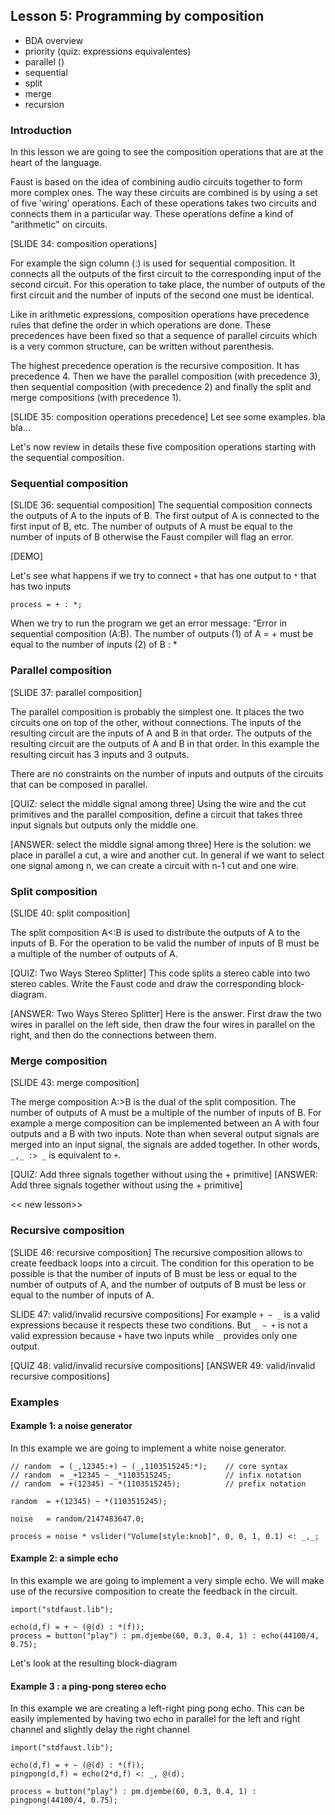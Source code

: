 ## Lesson 5: Programming by composition
- BDA overview
- priority (quiz: expressions equivalentes)
- parallel ()
- sequential
- split
- merge
- recursion

### Introduction
In this lesson we are going to see the composition operations that are at the heart of the language.

Faust is based on the idea of combining audio circuits together to form more complex ones. The way these circuits are combined is by using a set of five 'wiring' operations. Each of these operations takes two circuits and connects them in a particular way. These operations define a kind of "arithmetic" on circuits.

[SLIDE 34: composition operations]

For example the sign column (:) is used for sequential composition. It connects all the outputs of the first circuit to the corresponding input of the second circuit. For this operation to take place, the number of outputs of the first circuit and the number of inputs of the second one must be identical.

Like in arithmetic expressions, composition operations have precedence rules that define the order in which operations are done. These precedences have been fixed so that a sequence of parallel circuits which is a very common structure, can be written without parenthesis.

The highest precedence operation is the recursive composition. It has precedence 4. Then we have the parallel composition (with precedence 3), then sequential composition (with precedence 2) and finally the split and merge compositions (with precedence 1).

[SLIDE 35: composition operations precedence]
Let see some examples. bla bla...

Let's now review in details these five composition operations starting with the sequential composition.

### Sequential composition

[SLIDE 36: sequential composition]
The sequential composition connects the outputs of A to the inputs of B. The first output of A is connected to the first input of B, etc. The number of outputs of A must be equal to the number of inputs of B otherwise the Faust compiler will flag an error.

[DEMO]

Let's see what happens if we try to connect `+` that has one output to `*` that has two inputs

```
process = + : *;
```

When we try to run the program we get an error message:
“Error in sequential composition (A:B).
The number of outputs (1) of A = + must be equal to the number of inputs (2) of B : *

### Parallel composition

[SLIDE 37: parallel composition]

The parallel composition is probably the simplest one. It places the two circuits one on top of the other, without connections. The inputs of the resulting circuit are the inputs of A and B in that order. The outputs of the resulting circuit are the outputs of A and B in that order. In this example the resulting circuit has 3 inputs and 3 outputs.

There are no constraints on the number of inputs and outputs of the circuits that can be composed in parallel.

[QUIZ: select the middle signal among three]
Using the wire and the cut primitives and the parallel composition, define a circuit that takes three input signals but outputs only the middle one.

[ANSWER: select the middle signal among three]
Here is the solution: we place in parallel a cut, a wire and another cut. In general if we want to select one signal among n, we can create a circuit with n-1 cut and one wire.

### Split composition

[SLIDE 40: split composition]

The split composition A<:B is used to distribute the outputs of A to the inputs of B.
For the operation to be valid the number of inputs of B must be a multiple of the number of outputs of A.

[QUIZ: Two Ways Stereo Splitter]
This code splits a stereo cable into two stereo cables. Write the Faust code and draw the corresponding block-diagram.

[ANSWER: Two Ways Stereo Splitter]
Here is the answer. First draw the two wires in parallel on the left side, then draw the four wires in parallel on the right, and then do the connections between them.


### Merge composition

[SLIDE 43: merge composition]

The merge composition A:>B is the dual of the split composition. The number of outputs of A must be a multiple of the number of inputs of B. For example a merge composition can be implemented between an A with four outputs and a B with two inputs. Note than when several output signals are merged into an input signal, the signals are added together. In other words, `_,_ :> _` is equivalent to `+`.

[QUIZ: Add three signals together without using the + primitive]
[ANSWER: Add three signals together without using the + primitive]

<< new lesson>>

### Recursive composition

[SLIDE 46: recursive composition]
The recursive composition allows to create feedback loops into a circuit. The condition for this operation to be possible is that the number of inputs of B must be less or equal to the number of outputs of A, and the number of outputs of B must be less or equal to the number of inputs of A.

SLIDE 47: valid/invalid recursive compositions]
For example `+ ~ _` is a valid expressions because it respects these two conditions. But `_ ~ +` is not a valid expression because  `+` have two inputs while `_` provides only one output.

[QUIZ 48: valid/invalid recursive compositions]
[ANSWER 49: valid/invalid recursive compositions]

### Examples

#### Example 1: a noise generator

In this example we are going to implement a white noise generator.

```
// random  = (_,12345:+) ~ (_,1103515245:*);    // core syntax
// random  = _+12345 ~ _*1103515245;            // infix notation
// random  = +(12345) ~ *(1103515245);          // prefix notation

random  = +(12345) ~ *(1103515245);

noise   = random/2147483647.0;

process = noise * vslider("Volume[style:knob]", 0, 0, 1, 0.1) <: _,_;

```

#### Example 2: a simple echo

In this example we are going to implement a very simple echo. We will make use of the recursive composition to create the feedback in the circuit.

```
import("stdfaust.lib");

echo(d,f) = + ~ (@(d) : *(f));
process = button("play") : pm.djembe(60, 0.3, 0.4, 1) : echo(44100/4, 0.75);

```

Let's look at the resulting block-diagram

#### Example 3 : a ping-pong stereo echo
In this example we are creating a left-right ping pong echo. This can be easily implemented by having two echo in parallel for the left and right channel and slightly delay the right channel

```
import("stdfaust.lib");

echo(d,f) = + ~ (@(d) : *(f));
pingpong(d,f) = echo(2*d,f) <: _, @(d);

process = button("play") : pm.djembe(60, 0.3, 0.4, 1) : pingpong(44100/4, 0.75);

```



